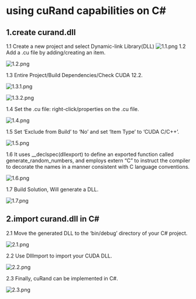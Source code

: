 # using cuRand capabilities on C#
## 1.create curand.dll
 1.1  Create a new project and select Dynamic-link Library(DLL)
![1.1.png](image%2F1.1.png)
1.2 Add a .cu file by adding/creating an item.

![1.2.png](image%2F1.2.png)

1.3 Entire Project/Build Dependencies/Check CUDA 12.2.

![1.3.1.png](image%2F1.3.1.png)

![1.3.2.png](image%2F1.3.2.png)

1.4 Set the .cu file: right-click/properties on the .cu file.

![1.4.png](image%2F1.4.png)

1.5 Set ‘Exclude from Build’ to ‘No’ and set ‘Item Type’ to ‘CUDA C/C++’.

![1.5.png](image%2F1.5.png)

1.6 It uses __declspec(dllexport) to define an exported function called generate_random_numbers, and employs extern “C” to instruct the compiler to decorate the names in a manner consistent with C language conventions.

![1.6.png](image%2F1.6.png)

1.7 Build Solution, Will generate a DLL.

![1.7.png](image%2F1.7.png)

## 2.import curand.dll in C#

2.1 Move the generated DLL to the ‘bin/debug’ directory of your C# project.

![2.1.png](image%2F2.1.png)

2.2 Use DllImport to import your CUDA DLL.

![2.2.png](image%2F2.2.png)

2.3 Finally, cuRand can be implemented in C#.

![2.3.png](image%2F2.3.png)







